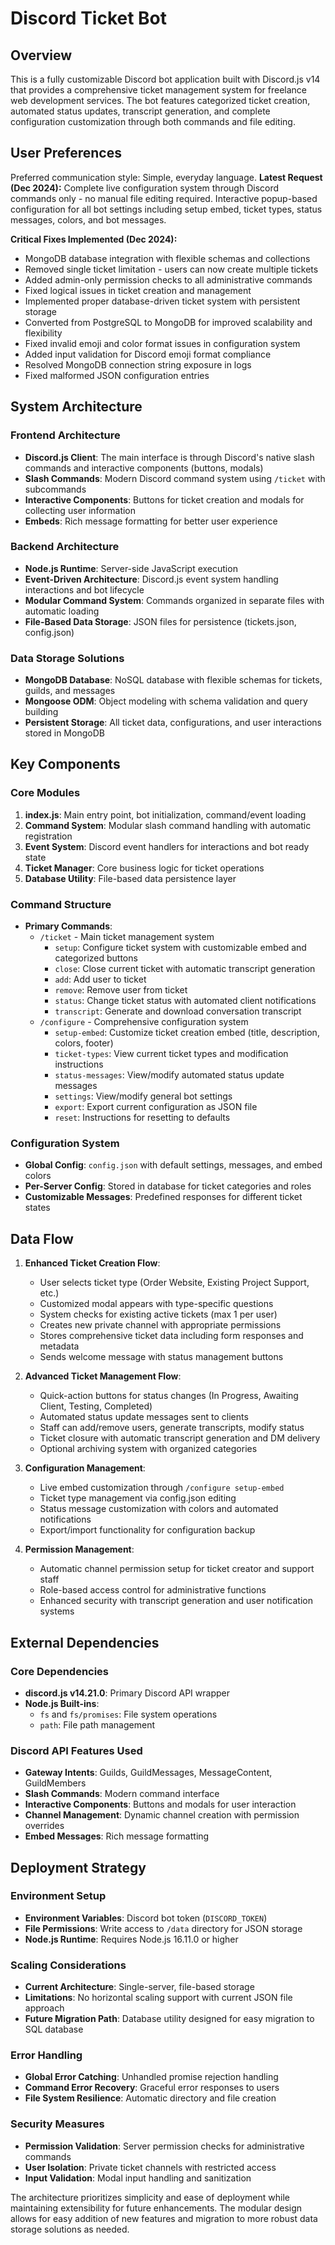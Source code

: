 # Discord Ticket Bot

## Overview

This is a fully customizable Discord bot application built with Discord.js v14 that provides a comprehensive ticket management system for freelance web development services. The bot features categorized ticket creation, automated status updates, transcript generation, and complete configuration customization through both commands and file editing.

## User Preferences

Preferred communication style: Simple, everyday language.
**Latest Request (Dec 2024):** Complete live configuration system through Discord commands only - no manual file editing required. Interactive popup-based configuration for all bot settings including setup embed, ticket types, status messages, colors, and bot messages.

**Critical Fixes Implemented (Dec 2024):**
- MongoDB database integration with flexible schemas and collections
- Removed single ticket limitation - users can now create multiple tickets
- Added admin-only permission checks to all administrative commands
- Fixed logical issues in ticket creation and management
- Implemented proper database-driven ticket system with persistent storage
- Converted from PostgreSQL to MongoDB for improved scalability and flexibility
- Fixed invalid emoji and color format issues in configuration system
- Added input validation for Discord emoji format compliance
- Resolved MongoDB connection string exposure in logs
- Fixed malformed JSON configuration entries

## System Architecture

### Frontend Architecture
- **Discord.js Client**: The main interface is through Discord's native slash commands and interactive components (buttons, modals)
- **Slash Commands**: Modern Discord command system using `/ticket` with subcommands
- **Interactive Components**: Buttons for ticket creation and modals for collecting user information
- **Embeds**: Rich message formatting for better user experience

### Backend Architecture
- **Node.js Runtime**: Server-side JavaScript execution
- **Event-Driven Architecture**: Discord.js event system handling interactions and bot lifecycle
- **Modular Command System**: Commands organized in separate files with automatic loading
- **File-Based Data Storage**: JSON files for persistence (tickets.json, config.json)

### Data Storage Solutions
- **MongoDB Database**: NoSQL database with flexible schemas for tickets, guilds, and messages
- **Mongoose ODM**: Object modeling with schema validation and query building
- **Persistent Storage**: All ticket data, configurations, and user interactions stored in MongoDB

## Key Components

### Core Modules
1. **index.js**: Main entry point, bot initialization, command/event loading
2. **Command System**: Modular slash command handling with automatic registration
3. **Event System**: Discord event handlers for interactions and bot ready state
4. **Ticket Manager**: Core business logic for ticket operations
5. **Database Utility**: File-based data persistence layer

### Command Structure
- **Primary Commands**: 
  - `/ticket` - Main ticket management system
    - `setup`: Configure ticket system with customizable embed and categorized buttons
    - `close`: Close current ticket with automatic transcript generation
    - `add`: Add user to ticket
    - `remove`: Remove user from ticket
    - `status`: Change ticket status with automated client notifications
    - `transcript`: Generate and download conversation transcript
  - `/configure` - Comprehensive configuration system
    - `setup-embed`: Customize ticket creation embed (title, description, colors, footer)
    - `ticket-types`: View current ticket types and modification instructions
    - `status-messages`: View/modify automated status update messages
    - `settings`: View/modify general bot settings
    - `export`: Export current configuration as JSON file
    - `reset`: Instructions for resetting to defaults

### Configuration System
- **Global Config**: `config.json` with default settings, messages, and embed colors
- **Per-Server Config**: Stored in database for ticket categories and roles
- **Customizable Messages**: Predefined responses for different ticket states

## Data Flow

1. **Enhanced Ticket Creation Flow**:
   - User selects ticket type (Order Website, Existing Project Support, etc.)
   - Customized modal appears with type-specific questions
   - System checks for existing active tickets (max 1 per user)
   - Creates new private channel with appropriate permissions
   - Stores comprehensive ticket data including form responses and metadata
   - Sends welcome message with status management buttons

2. **Advanced Ticket Management Flow**:
   - Quick-action buttons for status changes (In Progress, Awaiting Client, Testing, Completed)
   - Automated status update messages sent to clients
   - Staff can add/remove users, generate transcripts, modify status
   - Ticket closure with automatic transcript generation and DM delivery
   - Optional archiving system with organized categories

3. **Configuration Management**:
   - Live embed customization through `/configure setup-embed`
   - Ticket type management via config.json editing
   - Status message customization with colors and automated notifications
   - Export/import functionality for configuration backup

4. **Permission Management**:
   - Automatic channel permission setup for ticket creator and support staff
   - Role-based access control for administrative functions
   - Enhanced security with transcript generation and user notification systems

## External Dependencies

### Core Dependencies
- **discord.js v14.21.0**: Primary Discord API wrapper
- **Node.js Built-ins**: 
  - `fs` and `fs/promises`: File system operations
  - `path`: File path management

### Discord API Features Used
- **Gateway Intents**: Guilds, GuildMessages, MessageContent, GuildMembers
- **Slash Commands**: Modern command interface
- **Interactive Components**: Buttons and modals for user interaction
- **Channel Management**: Dynamic channel creation with permission overrides
- **Embed Messages**: Rich message formatting

## Deployment Strategy

### Environment Setup
- **Environment Variables**: Discord bot token (`DISCORD_TOKEN`)
- **File Permissions**: Write access to `/data` directory for JSON storage
- **Node.js Runtime**: Requires Node.js 16.11.0 or higher

### Scaling Considerations
- **Current Architecture**: Single-server, file-based storage
- **Limitations**: No horizontal scaling support with current JSON file approach
- **Future Migration Path**: Database utility designed for easy migration to SQL database

### Error Handling
- **Global Error Catching**: Unhandled promise rejection handling
- **Command Error Recovery**: Graceful error responses to users
- **File System Resilience**: Automatic directory and file creation

### Security Measures
- **Permission Validation**: Server permission checks for administrative commands
- **User Isolation**: Private ticket channels with restricted access
- **Input Validation**: Modal input handling and sanitization

The architecture prioritizes simplicity and ease of deployment while maintaining extensibility for future enhancements. The modular design allows for easy addition of new features and migration to more robust data storage solutions as needed.